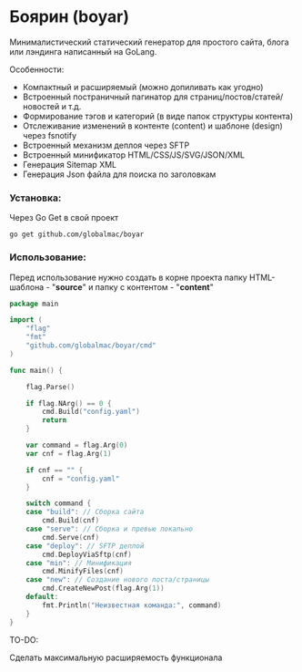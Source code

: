 # Боярин (boyar)

Минималистический статический генератор для простого сайта, блога или лэндинга написанный на GoLang.

Особенности:

- Компактный и расширяемый (можно допиливать как угодно)
- Встроенный постраничный пагинатор для страниц/постов/статей/новостей и т.д.
- Формирование тэгов и категорий (в виде папок структуры контента)
- Отслеживание изменений в контенте (content) и шаблоне (design) через fsnotify
- Встроенный механизм деплоя через SFTP
- Встроенный минификатор HTML/CSS/JS/SVG/JSON/XML
- Генерация Sitemap XML
- Генерация Json файла для поиска по заголовкам

### Установка:

Через Go Get в свой проект

```
go get github.com/globalmac/boyar
```

### Использование:

Перед использование нужно создать в корне проекта папку HTML-шаблона - "**source**" и папку с контентом - "**content**"

```go
package main

import (
	"flag"
	"fmt"
	"github.com/globalmac/boyar/cmd"
)

func main() {

	flag.Parse()

	if flag.NArg() == 0 {
		cmd.Build("config.yaml")
		return
	}

	var command = flag.Arg(0)
	var cnf = flag.Arg(1)

	if cnf == "" {
		cnf = "config.yaml"
	}

	switch command {
	case "build": // Сборка сайта
		cmd.Build(cnf)
	case "serve": // Сборка и превью локально
		cmd.Serve(cnf)
	case "deploy": // SFTP деплой
		cmd.DeployViaSftp(cnf)
	case "min": // Минификация
		cmd.MinifyFiles(cnf)
	case "new": // Создание нового поста/страницы
		cmd.CreateNewPost(flag.Arg(1))
	default:
		fmt.Println("Неизвестная команда:", command)
	}
}

```

TO-DO:

Сделать максимальную расширяемость функционала